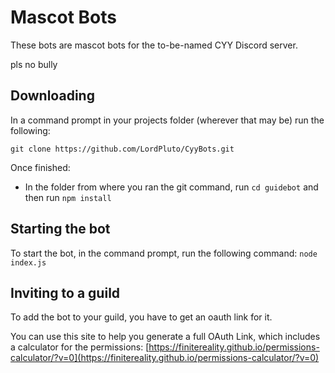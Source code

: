 # Mascot Bots
These bots are mascot bots for the to-be-named CYY Discord server.

pls no bully

## Downloading

In a command prompt in your projects folder (wherever that may be) run the following:

`git clone https://github.com/LordPluto/CyyBots.git`

Once finished: 

- In the folder from where you ran the git command, run `cd guidebot` and then run `npm install`

## Starting the bot

To start the bot, in the command prompt, run the following command:
`node index.js`

## Inviting to a guild

To add the bot to your guild, you have to get an oauth link for it. 

You can use this site to help you generate a full OAuth Link, which includes a calculator for the permissions:
[https://finitereality.github.io/permissions-calculator/?v=0](https://finitereality.github.io/permissions-calculator/?v=0)
